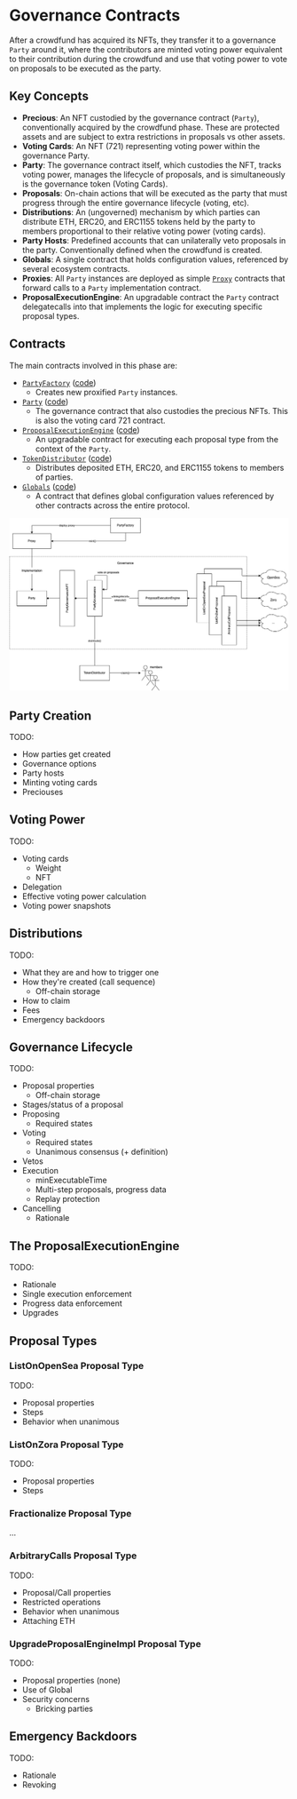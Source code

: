 # Governance Contracts

After a crowdfund has acquired its NFTs, they transfer it to a governance `Party` around it, where the contributors are minted voting power equivalent to their contribution during the crowdfund and use that voting power to vote on proposals to be executed as the party.

## Key Concepts

- **Precious**: An NFT custodied by the governance contract (`Party`), conventionally acquired by the crowdfund phase. These are protected assets and are subject to extra restrictions in proposals vs other assets.
- **Voting Cards**: An NFT (721) representing voting power within the governance Party.
- **Party**: The governance contract itself, which custodies the NFT, tracks voting power, manages the lifecycle of proposals, and is simultaneously is the governance token (Voting Cards).
- **Proposals**: On-chain actions that will be executed as the party that must progress through the entire governance lifecycle (voting, etc).
- **Distributions**: An (ungoverned) mechanism by which parties can distribute ETH, ERC20, and ERC1155 tokens held by the party to members proportional to their relative voting power (voting cards).
- **Party Hosts**: Predefined accounts that can unilaterally veto proposals in the party. Conventionally defined when the crowdfund is created.
- **Globals**: A single contract that holds configuration values, referenced by several ecosystem contracts.
- **Proxies**: All `Party` instances are deployed as simple [`Proxy`](../contracts/utils/Proxy.sol) contracts that forward calls to a `Party` implementation contract.
- **ProposalExecutionEngine**: An upgradable contract the `Party` contract delegatecalls into that implements the logic for executing specific proposal types.  

## Contracts

The main contracts involved in this phase are:

- [`PartyFactory`](./PartyFactory.md) ([code](../contracts/party/PartyFactory.sol))
    - Creates new proxified `Party` instances.
- [`Party`](./Party.md) ([code](../contracts/party/Party.sol))
    - The governance contract that also custodies the precious NFTs. This is also the voting card 721 contract.
- [`ProposalExecutionEngine`](./ProposalExecutionEngine.md) ([code](../contracts/proposals/ProposalExecutionEngine.sol))
    - An upgradable contract for executing each proposal type from the context of the `Party`.
- [`TokenDistributor`](./TokenDistributor.md) ([code](../contracts/distributions/TokenDistributor.sol))
    - Distributes deposited ETH, ERC20, and ERC1155 tokens to members of parties.
- [`Globals`](../Globals.md) ([code](../contracts/globals/Globals.sol))
    - A contract that defines global configuration values referenced by other contracts across the entire protocol.

![contracts](./governance-contracts.png)

## Party Creation

TODO:
- How parties get created
- Governance options
- Party hosts
- Minting voting cards
- Preciouses

## Voting Power

TODO:
- Voting cards
    - Weight
    - NFT
- Delegation
- Effective voting power calculation
- Voting power snapshots

## Distributions

TODO:
- What they are and how to trigger one
- How they're created (call sequence)
    - Off-chain storage
- How to claim
- Fees
- Emergency backdoors

## Governance Lifecycle

TODO:
- Proposal properties
    - Off-chain storage
- Stages/status of a proposal
- Proposing
    - Required states
- Voting
    - Required states
    - Unanimous consensus (+ definition)
- Vetos
- Execution
    - minExecutableTime
    - Multi-step proposals, progress data
    - Replay protection
- Cancelling
    - Rationale

## The ProposalExecutionEngine

TODO:
- Rationale
- Single execution enforcement
- Progress data enforcement
- Upgrades

## Proposal Types

### ListOnOpenSea Proposal Type

TODO:
- Proposal properties
- Steps
- Behavior when unanimous

### ListOnZora Proposal Type

TODO:
- Proposal properties
- Steps

### Fractionalize Proposal Type

...

### ArbitraryCalls Proposal Type

TODO:
- Proposal/Call properties
- Restricted operations
- Behavior when unanimous
- Attaching ETH

### UpgradeProposalEngineImpl Proposal Type

TODO:
- Proposal properties (none)
- Use of Global
- Security concerns
    - Bricking parties

## Emergency Backdoors

TODO:
- Rationale
- Revoking
